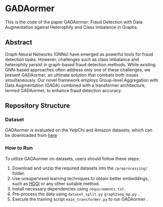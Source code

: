 # GADAormer

This is the code of the paper GADAormer: Fraud Detection with Data Augmentation against Heterophily and Class Imbalance in Graphs.

## Abstract
Graph Neural Networks (GNNs) have emerged as powerful tools for fraud detection tasks. However, challenges such as class imbalance and heterophily persist in graph-based fraud detection methods. While existing GNN-based approaches often address only one of these challenges, we present GADAormer, an ultimate solution that combats both issues simultaneously. Our novel framework employs Group-level Aggregation with Data Augmentation (GADA) combined with a transformer architecture, termed GADAormer, to enhance fraud detection accuracy.

## Repository Structure
### Dataset
GADAormer is evaluated on the YelpChi and Amazon datasets, which can be downloaded from [here](https://github.com/YingtongDou/CARE-GNN)

### How to Run
To utilize GADAormer on datasets, users should follow these steps:
1. Download and unzip the required datasets into the `/preprocessing/` folder.
2. Use unsupervised learning techniques to obtain better embeddings, such as [HDGI](https://github.com/YuxiangRen/HDGI/tree/master) or any other suitable method.
3. Install necessary dependencies using `requirements.txt`.
4. Pre-process the data using `dataset_split.py` `graph2seq_mp.py` .
5. Execute the training script `main_transformer.py` to run GADAormer .


